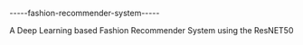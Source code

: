 -----fashion-recommender-system-----

A Deep Learning based Fashion Recommender System using the ResNET50
